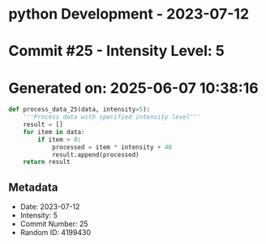 ﻿# python Development - 2023-07-12
# Commit #25 - Intensity Level: 5
# Generated on: 2025-06-07 10:38:16
```python
def process_data_25(data, intensity=5):
    '''Process data with specified intensity level'''
    result = []
    for item in data:
        if item > 0:
            processed = item * intensity + 40
            result.append(processed)
    return result
```
## Metadata
- Date: 2023-07-12
- Intensity: 5
- Commit Number: 25
- Random ID: 4199430
